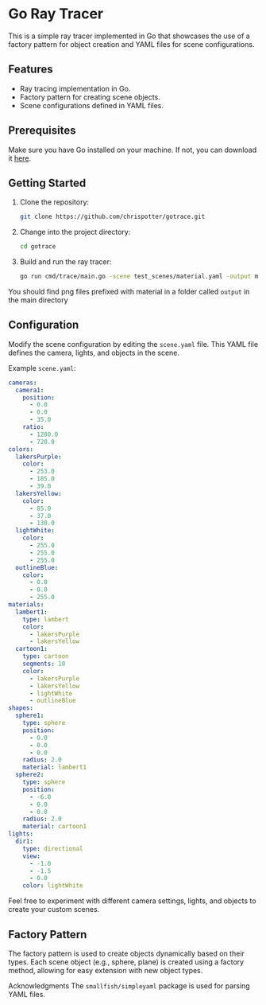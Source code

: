 # Go Ray Tracer 

This is a simple ray tracer implemented in Go that showcases the use of a factory pattern for object creation and YAML files for scene configurations.

## Features

- Ray tracing implementation in Go.
- Factory pattern for creating scene objects.
- Scene configurations defined in YAML files.

## Prerequisites

Make sure you have Go installed on your machine. If not, you can download it [here](https://golang.org/dl/).

## Getting Started

1. Clone the repository:

    ```bash
    git clone https://github.com/chrispotter/gotrace.git
    ```

2. Change into the project directory:

    ```bash
    cd gotrace
    ```

3. Build and run the ray tracer:

    ```bash
    go run cmd/trace/main.go -scene test_scenes/material.yaml -output material
    ```

You should find png files prefixed with material in a folder called `output` in
the main directory

## Configuration

Modify the scene configuration by editing the `scene.yaml` file. This YAML file defines the camera, lights, and objects in the scene.

Example `scene.yaml`:

```yaml
cameras:  
  camera1:
    position: 
      - 0.0
      - 0.0
      - 35.0
    ratio: 
      - 1280.0
      - 720.0
colors:
  lakersPurple:
    color:
      - 253.0
      - 185.0
      - 39.0
  lakersYellow:
    color:
      - 85.0
      - 37.0
      - 130.0
  lightWhite:
    color:
      - 255.0
      - 255.0
      - 255.0
  outlineBlue:
    color:
      - 0.0
      - 0.0
      - 255.0
materials:
  lambert1:
    type: lambert
    color: 
      - lakersPurple 
      - lakersYellow
  cartoon1:
    type: cartoon
    segments: 10
    color: 
      - lakersPurple 
      - lakersYellow
      - lightWhite
      - outlineBlue
shapes:
  sphere1:
    type: sphere
    position:
      - 0.0
      - 0.0
      - 0.0
    radius: 2.0
    material: lambert1
  sphere2:
    type: sphere
    position:
      - -6.0
      - 0.0
      - 0.0
    radius: 2.0
    material: cartoon1
lights:
  dir1:
    type: directional
    view:
      - -1.0
      - -1.5
      - 0.0
    color: lightWhite
```

Feel free to experiment with different camera settings, lights, and objects to create your custom scenes.

## Factory Pattern
The factory pattern is used to create objects dynamically based on their types. Each scene object (e.g., sphere, plane) is created using a factory method, allowing for easy extension with new object types.

Acknowledgments
The `smallfish/simpleyaml` package is used for parsing YAML files.
